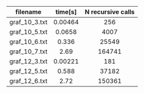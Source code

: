 |  **filename** |   **time[s]**  |    **N recursive calls**  |
|:-------------:|:--------------:| :------------------------:|
| graf_10_3.txt |     0.00464    |             256           |
| graf_10_5.txt |     0.0658     |            4007           |
| graf_10_6.txt |     0.336      |           25549           |
| graf_10_7.txt |     2.69       |          164741           |
| graf_12_3.txt |     0.00221    |             181           |
| graf_12_5.txt |     0.588      |           37182           |
| graf_12_6.txt |     2.72       |          150361           |